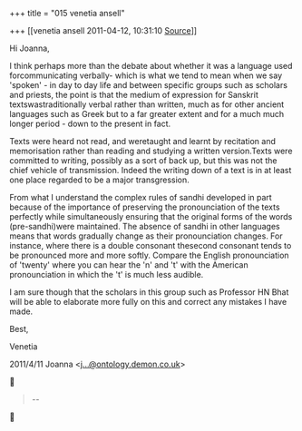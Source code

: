 +++
title = "015 venetia ansell"

+++
[[venetia ansell	2011-04-12, 10:31:10 [Source](https://groups.google.com/g/samskrita/c/RjgdBR6wsa8)]]



Hi Joanna,

I think perhaps more than the debate about whether it was a language used forcommunicating verbally- which is what we tend to mean when we say 'spoken' - in day to day life and between specific groups such as scholars and priests, the point is that the medium of expression for Sanskrit textswastraditionally verbal rather than written, much as for other ancient languages such as Greek but to a far greater extent and for a much much longer period - down to the present in fact.

Texts were heard not read, and weretaught and learnt by recitation and memorisation rather than reading and studying a written version.Texts were committed to writing, possibly as a sort of back up, but this was not the chief vehicle of transmission. Indeed the writing down of a text is in at least one place regarded to be a major transgression.

From what I understand the complex rules of sandhi developed in part because of the importance of preserving the pronounciation of the texts perfectly while simultaneously ensuring that the original forms of the words (pre-sandhi)were maintained. The absence of sandhi in other languages means that words gradually change as their pronounciation changes. For instance, where there is a double consonant thesecond consonant tends to be pronounced more and more softly. Compare the English pronounciation of 'twenty' where you can hear the 'n' and 't' with the American pronounciation in which the 't' is much less audible.

I am sure though that the scholars in this group such as Professor HN Bhat will be able to elaborate more fully on this and correct any mistakes I have made.

Best,

Venetia

2011/4/11 Joanna \<[j...@ontology.demon.co.uk]()\>  



> --  



